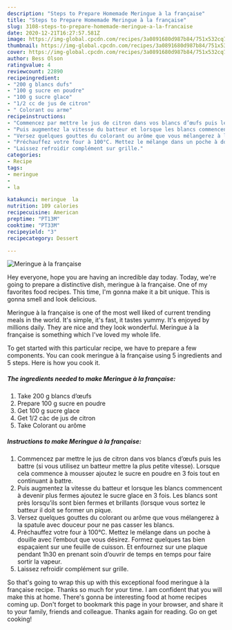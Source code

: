 ```yaml
---
description: "Steps to Prepare Homemade Meringue à la française"
title: "Steps to Prepare Homemade Meringue à la française"
slug: 3108-steps-to-prepare-homemade-meringue-a-la-francaise
date: 2020-12-21T16:27:57.581Z
image: https://img-global.cpcdn.com/recipes/3a0891680d987b84/751x532cq70/meringue-a-la-francaise-photo-principale-de-la-recette.jpg
thumbnail: https://img-global.cpcdn.com/recipes/3a0891680d987b84/751x532cq70/meringue-a-la-francaise-photo-principale-de-la-recette.jpg
cover: https://img-global.cpcdn.com/recipes/3a0891680d987b84/751x532cq70/meringue-a-la-francaise-photo-principale-de-la-recette.jpg
author: Bess Olson
ratingvalue: 4
reviewcount: 22890
recipeingredient:
- "200 g blancs dufs"
- "100 g sucre en poudre"
- "100 g sucre glace"
- "1/2 cc de jus de citron"
- " Colorant ou arme"
recipeinstructions:
- "Commencez par mettre le jus de citron dans vos blancs d’œufs puis les battre (si vous utilisez un batteur mettre la plus petite vitesse). Lorsque cela commence à mousser ajoutez le sucre en poudre en 3 fois tout en continuant à battre."
- "Puis augmentez la vitesse du batteur et lorsque les blancs commencent à devenir plus fermes ajoutez le sucre glace en 3 fois. Les blancs sont près lorsqu’ils sont bien fermes et brillants (lorsque vous sortez le batteur il doit se former un pique."
- "Versez quelques gouttes du colorant ou arôme que vous mélangerez à la spatule avec douceur pour ne pas casser les blancs."
- "Préchauffez votre four à 100°C. Mettez le mélange dans un poche à douille avec l’embout que vous désirez. Formez quelques tas bien espaçaient sur une feuille de cuisson. Et enfournez sur une plaque pendant 1h30 en prenant soin d’ouvrir de temps en temps pour faire sortir la vapeur."
- "Laissez refroidir complément sur grille."
categories:
- Recipe
tags:
- meringue
- 
- la

katakunci: meringue  la 
nutrition: 109 calories
recipecuisine: American
preptime: "PT13M"
cooktime: "PT33M"
recipeyield: "3"
recipecategory: Dessert

---
```



![Meringue à la française](https://img-global.cpcdn.com/recipes/3a0891680d987b84/751x532cq70/meringue-a-la-francaise-photo-principale-de-la-recette.jpg)

Hey everyone, hope you are having an incredible day today. Today, we're going to prepare a distinctive dish, meringue à la française. One of my favorites food recipes. This time, I'm gonna make it a bit unique. This is gonna smell and look delicious.



Meringue à la française is one of the most well liked of current trending meals in the world. It's simple, it's fast, it tastes yummy. It's enjoyed by millions daily. They are nice and they look wonderful. Meringue à la française is something which I've loved my whole life.


To get started with this particular recipe, we have to prepare a few components. You can cook meringue à la française using 5 ingredients and 5 steps. Here is how you cook it.

<!--inarticleads1-->

##### The ingredients needed to make Meringue à la française:

1. Take 200 g blancs d’œufs
1. Prepare 100 g sucre en poudre
1. Get 100 g sucre glace
1. Get 1/2 càc de jus de citron
1. Take  Colorant ou arôme




<!--inarticleads2-->

##### Instructions to make Meringue à la française:

1. Commencez par mettre le jus de citron dans vos blancs d’œufs puis les battre (si vous utilisez un batteur mettre la plus petite vitesse). Lorsque cela commence à mousser ajoutez le sucre en poudre en 3 fois tout en continuant à battre.
1. Puis augmentez la vitesse du batteur et lorsque les blancs commencent à devenir plus fermes ajoutez le sucre glace en 3 fois. Les blancs sont près lorsqu’ils sont bien fermes et brillants (lorsque vous sortez le batteur il doit se former un pique.
1. Versez quelques gouttes du colorant ou arôme que vous mélangerez à la spatule avec douceur pour ne pas casser les blancs.
1. Préchauffez votre four à 100°C. Mettez le mélange dans un poche à douille avec l’embout que vous désirez. Formez quelques tas bien espaçaient sur une feuille de cuisson. Et enfournez sur une plaque pendant 1h30 en prenant soin d’ouvrir de temps en temps pour faire sortir la vapeur.
1. Laissez refroidir complément sur grille.




So that's going to wrap this up with this exceptional food meringue à la française recipe. Thanks so much for your time. I am confident that you will make this at home. There's gonna be interesting food at home recipes coming up. Don't forget to bookmark this page in your browser, and share it to your family, friends and colleague. Thanks again for reading. Go on get cooking!
